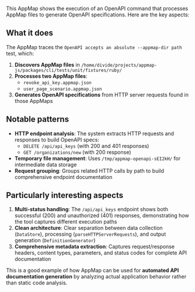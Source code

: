 This AppMap shows the execution of an OpenAPI command that processes AppMap files to generate OpenAPI specifications. Here are the key aspects:

## What it does
The AppMap traces the `OpenAPI accepts an absolute --appmap-dir path` test, which:
1. **Discovers AppMap files** in `/home/divide/projects/appmap-js/packages/cli/tests/unit/fixtures/ruby/`
2. **Processes two AppMap files**:
   - `revoke_api_key.appmap.json` 
   - `user_page_scenario.appmap.json`
3. **Generates OpenAPI specifications** from HTTP server requests found in those AppMaps

## Notable patterns
- **HTTP endpoint analysis**: The system extracts HTTP requests and responses to build OpenAPI specs:
  - `DELETE /api/api_keys` (with 200 and 401 responses)
  - `GET /organizations/new` (with 200 response)
- **Temporary file management**: Uses `/tmp/appmap-openapi-sEI2kH/` for intermediate data storage
- **Request grouping**: Groups related HTTP calls by path to build comprehensive endpoint documentation

## Particularly interesting aspects
1. **Multi-status handling**: The `/api/api_keys` endpoint shows both successful (200) and unauthorized (401) responses, demonstrating how the tool captures different execution paths
2. **Clean architecture**: Clear separation between data collection (`DataStore`), processing (`parseHTTPServerRequests`), and output generation (`DefinitionGenerator`)
3. **Comprehensive metadata extraction**: Captures request/response headers, content types, parameters, and status codes for complete API documentation

This is a good example of how AppMap can be used for **automated API documentation generation** by analyzing actual application behavior rather than static code analysis.